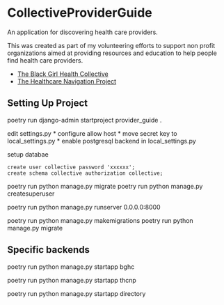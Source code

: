 # CollectiveProviderGuide

An application for discovering health care providers.

This was created as part of my volunteering efforts to support non profit organizations aimed at providing resources and education to help people find health care providers.

* [The Black Girl Health Collective](https://www.blackgirlhealthcollective.org/)
* [The Healthcare Navigation Project](https://thehealthcarenavigationproject.org/)

## Setting Up Project

poetry run django-admin startproject provider_guide .

edit settings.py
    * configure allow host
    * move secret key to local_settings.py
    * enable postgresql backend in local_settings.py

setup databae
```psql
create user collective password 'xxxxxx';
create schema collective authorization collective;
```
poetry run python manage.py migrate
poetry run python manage.py createsuperuser

poetry run python manage.py runserver 0.0.0.0:8000

poetry run python manage.py makemigrations
poetry run python manage.py migrate

## Specific backends

poetry run python manage.py startapp bghc

poetry run python manage.py startapp thcnp

poetry run python manage.py startapp directory
